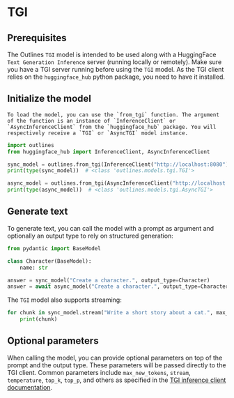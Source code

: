 # TGI

## Prerequisites

The Outlines `TGI` model is intended to be used along with a HuggingFace `Text Generation Inference` server (running locally or remotely). Make sure you have a TGI server running before using the `TGI` model. As the TGI client relies on the `huggingface_hub` python package, you need to have it installed.

## Initialize the model

    To load the model, you can use the `from_tgi` function. The argument of the function is an instance of `InferenceClient` or `AsyncInferenceClient` from the `huggingface_hub` package. You will respectively receive a `TGI` or `AsyncTGI` model instance.

```python
import outlines
from huggingface_hub import InferenceClient, AsyncInferenceClient

sync_model = outlines.from_tgi(InferenceClient("http://localhost:8080"))
print(type(sync_model))  # <class 'outlines.models.tgi.TGI'>

async_model = outlines.from_tgi(AsyncInferenceClient("http://localhost:8080"))
print(type(async_model))  # <class 'outlines.models.tgi.AsyncTGI'>
```

## Generate text

To generate text, you can call the model with a prompt as argument and optionally an output type to rely on structured generation:

```python
from pydantic import BaseModel

class Character(BaseModel):
    name: str

answer = sync_model("Create a character.", output_type=Character)
answer = await async_model("Create a character.", output_type=Character)
```

The `TGI` model also supports streaming:

```python
for chunk in sync_model.stream("Write a short story about a cat.", max_new_tokens=100):
    print(chunk)
```

## Optional parameters

When calling the model, you can provide optional parameters on top of the prompt and the output type. These parameters will be passed directly to the TGI client. Common parameters include `max_new_tokens`, `stream`, `temperature`, `top_k`, `top_p`, and others as specified in the [TGI inference client documentation][tgi-inference-client-docs].


[tgi-docs]: https://huggingface.co/docs/text-generation-inference/en/index
[tgi-inference-client-docs]: https://huggingface.co/docs/huggingface_hub/package_reference/inference_client
[tgi-structured-output-docs]: https://huggingface.co/docs/text-generation-inference/en/basic_tutorials/using_guidance
